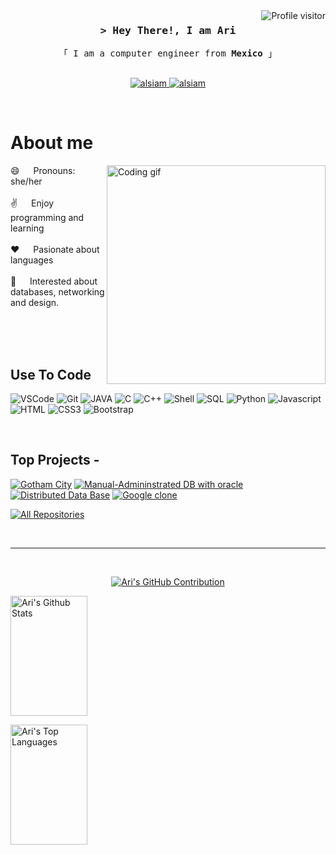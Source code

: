 
<!--
**Ari3839/Ari3839** is a ✨ _special_ ✨ repository because its `README.md` (this file) appears on your GitHub profile.

Here are some ideas to get you started:

- 🔭 I’m currently working on ...
- 🌱 I’m currently learning ...
- 👯 I’m looking to collaborate on ...
- 🤔 I’m looking for help with ...
- 💬 Ask me about ...
- 📫 How to reach me: ...
- 😄 Pronouns: ...
- ⚡ Fun fact: ...
-->

<a href="https://komarev.com/ghpvc/?username=Ari3839">
  <img align="right" src="https://komarev.com/ghpvc/?username=Ari3839&label=Visitors&color=7F3FBF&style=flat" alt="Profile visitor" />
</a>

<!-- Intro  -->
<h3 align="center">
        <samp>&gt; Hey There!, I am <b>Ari</b>
        </samp>
</h3>


<p align="center"> 
  <samp>
    「 I am a computer engineer from <b>Mexico</b> 」
    <br>
    <br>
  </samp>
</p>

<p align="center">
 <a href="[https://alsiam.com](https://saber-eyebrow-039.notion.site/Ariadna-L-zaro-s-Portfolio-f530daad11e24ad68c2f5761e02c6d1b)](https://saber-eyebrow-039.notion.site/Ariadna-L-zaro-s-Portfolio-f530daad11e24ad68c2f5761e02c6d1b" target="blank">
  <img src="https://img.shields.io/badge/Website-DC143C?style=for-the-badge&logo=medium&logoColor=white" alt="alsiam" />
 </a>
 <a href="[https://www.linkedin.com/in/ariadna-lazaro-martinez](https://www.linkedin.com/in/ariadna-lazaro-martinez)" target="_blank">
  <img src="https://img.shields.io/badge/LinkedIn-0077B5?style=for-the-badge&logo=linkedin&logoColor=white" alt="alsiam"/>
 </a>
</p>
<br />

<!-- About Section -->
 # About me
 
<p>
 <img align="right" width="350" src="/assets/programmer.gif" alt="Coding gif" />

 😄 &emsp; Pronouns: she/her<br/><br/>
 ✌️  &emsp; Enjoy programming and learning <br/><br/>
 ❤️ &emsp; Pasionate about languages <br/><br/>
 🔭 &emsp; Interested about databases, networking and design.

</p>

<br/>
<br/>
<br/>

## Use To Code

![VSCode](https://img.shields.io/badge/Visual_Studio-0078d7?style=for-the-badge&logo=visual%20studio&logoColor=white)
![Git](https://img.shields.io/badge/Git-F05032?style=for-the-badge&logo=git&logoColor=white)
![JAVA](https://img.shields.io/badge/JAVA-DC143C?style=for-the-badge&logo=java&logoColor=white)
![C](https://img.shields.io/badge/C-20232A?style=for-the-badge&logo=c&logoColor=white)
![C++](https://img.shields.io/badge/C++-593D88?style=for-the-badge&logo=c++&logoColor=white)
![Shell](https://img.shields.io/badge/Git-F05032?style=for-the-badge&logo=git&logoColor=white)
![SQL](https://img.shields.io/badge/sql-CC6699?style=for-the-badge&logo=sql&logoColor=white)
![Python](https://img.shields.io/badge/python-F0DB4F?style=for-the-badge&logo=python&logoColor=white)
![Javascript](https://img.shields.io/badge/Javascript-F0DB4F?style=for-the-badge&labelColor=black&logo=javascript&logoColor=F0DB4F)
![HTML](https://img.shields.io/badge/HTML5-E34F26?style=for-the-badge&logo=html5&logoColor=white)
![CSS3](https://img.shields.io/badge/CSS3-1572B6?style=for-the-badge&logo=css3&logoColor=white)
![Bootstrap](https://img.shields.io/badge/Bootstrap-563D7C?style=for-the-badge&logo=bootstrap&logoColor=white)


<br/>

## Top Projects -
[![Gotham City](https://github-readme-stats.vercel.app/api/pin/?username=Ari3839&repo=Gotham&border_color=7F3FBF&bg_color=0D1117&title_color=C9D1D9&text_color=8B949E&icon_color=7F3FBF)](https://github.com/Ari3839/Gotham)
[![Manual-Admininstrated DB with oracle](https://github-readme-stats.vercel.app/api/pin/?username=Ari3839&repo=BDAFinalProject&border_color=7F3FBF&bg_color=0D1117&title_color=C9D1D9&text_color=8B949E&icon_color=7F3FBF)](https://github.com/Ari3839/BDAFinalProject)
[![Distributed Data Base](https://github-readme-stats.vercel.app/api/pin/?username=Ari3839&repo=BDDFinalProject&border_color=7F3FBF&bg_color=0D1117&title_color=C9D1D9&text_color=8B949E&icon_color=7F3FBF)](https://github.com/Ari3839/BDDFinalProject)
[![Google clone](https://github-readme-stats.vercel.app/api/pin/?username=Ari3839&repo=GoogleClonePurple&border_color=7F3FBF&bg_color=0D1117&title_color=C9D1D9&text_color=8B949E&icon_color=7F3FBF)](https://github.com/Ari3839/GoogleClonePurple)

<p align="left">
  <a href="https://github.com/Ari3839?tab=repositories" target="_blank"><img alt="All Repositories" title="All Repositories" src="https://img.shields.io/badge/-All%20Repos-2962FF?style=for-the-badge&logo=koding&logoColor=white"/></a>
</p>

<br/>
<hr/>
<br/>

<p align="center">
  <a href="https://github.com/alsiam">
    <img src="https://github-profile-summary-cards.vercel.app/api/cards/profile-details?username=Ari3839&theme=radical" alt="Ari's GitHub Contribution"/>
  </a>
</p>

<a> 
    <a href="https://github.com/Ari3839"><img alt="Ari's Github Stats" src="https://denvercoder1-github-readme-stats.vercel.app/api?username=Ari3839&show_icons=true&count_private=true&theme=react&border_color=7F3FBF&bg_color=0D1117&title_color=F85D7F&icon_color=F8D866" height="192px" width="49.5%"/></a>

  <a href="https://github.com/Ari3839"><img alt="Ari's Top Languages" src="https://denvercoder1-github-readme-stats.vercel.app/api/top-langs/?username=Ari3839&langs_count=8&layout=compact&theme=react&border_color=7F3FBF&bg_color=0D1117&title_color=F85D7F&icon_color=F8D866" height="192px" width="49.5%"/></a>
  <br/>
</a>
